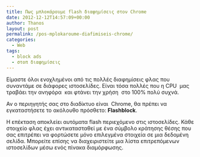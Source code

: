 ```yaml
---
title: Πως μπλοκάρουμε flash διαφημίσεις στον Chrome
date: 2012-12-12T14:57:09+00:00
author: Thanos
layout: post
permalink: /pos-mplokaroume-diafimiseis-chrome/
categories:
  - Web
tags:
  - block ads
  - στοπ διαφημίσεις
---
```

Είμαστε όλοι ενοχλημένοι από τις πολλές διαφημίσεις φλας που συναντάμε σε διάφορες ιστοσελίδες. Είναι τόσα πολλές που η CPU  μας τραβάει την ανηφόρα  και φτάνει την χρήση  στο 100% πολύ συχνά.

Αν ο περιηγητής σας στο διαδίκτυο είναι  Chrome, θα πρέπει να εγκαταστήσετε το ακόλουθο πρόσθετο: **Flashblock**.

Η επέκταση αποκλείει αυτόματα flash περιεχόμενο στις ιστοσελίδες. Κάθε στοιχείο φλας έχει αντικατασταθεί με ένα σύμβολο κράτησης θέσης που σας επιτρέπει να φορτώσετε μόνο επιλεγμένα στοιχεία σε μια δεδομένη σελίδα. Μπορείτε επίσης να διαχειριστείτε μια λίστα επιτρεπόμενων ιστοσελίδων μέσω ενός πίνακα διαμόρφωσης.